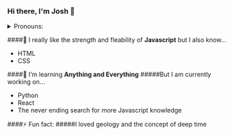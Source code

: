 ### Hi there, I'm Josh 👋
<details>
  <summary> Pronouns:</summary> 
    He/She/It/They/Anything you want to call me 😄
 </details>

####🔭 I really like the strength and fleability of __Javascript__ but I also know...
  - HTML
  - CSS

####🌱 I’m learning __Anything and Everything__
 #####But I am currently working on...
  - Python
  - React
  - The never ending search for more Javascript knowledge

####⚡ Fun fact:
#####I loved geology and the concept of deep time

<!--
**Yoshi-jrd/Yoshi-jrd** is a ✨ _special_ ✨ repository because its `README.md` (this file) appears on your GitHub profile.

Here are some ideas to get you started:

- 🔭 I’m currently working on ...
- 🌱 I’m currently learning ...
- 👯 I’m looking to collaborate on ...
- 🤔 I’m looking for help with ...
- 💬 Ask me about ...
- 📫 How to reach me: ...
- 😄 Pronouns: ...
- ⚡ Fun fact: ...
-->
